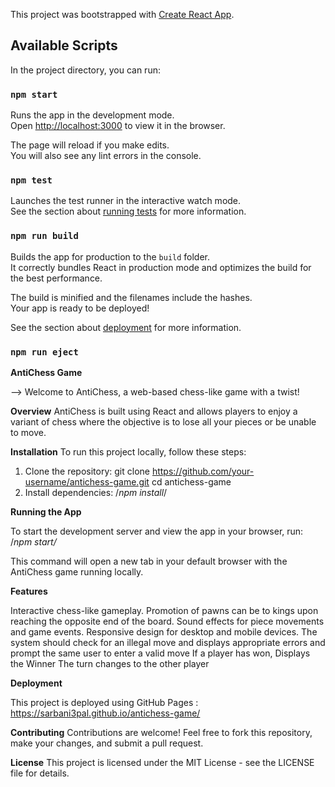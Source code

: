 This project was bootstrapped with [Create React App](https://github.com/facebook/create-react-app).

## Available Scripts

In the project directory, you can run:

### `npm start`

Runs the app in the development mode.<br />
Open [http://localhost:3000](http://localhost:3000) to view it in the browser.

The page will reload if you make edits.<br />
You will also see any lint errors in the console.

### `npm test`

Launches the test runner in the interactive watch mode.<br />
See the section about [running tests](https://facebook.github.io/create-react-app/docs/running-tests) for more information.

### `npm run build`

Builds the app for production to the `build` folder.<br />
It correctly bundles React in production mode and optimizes the build for the best performance.

The build is minified and the filenames include the hashes.<br />
Your app is ready to be deployed!

See the section about [deployment](https://facebook.github.io/create-react-app/docs/deployment) for more information.

### `npm run eject`

**AntiChess Game**

--> Welcome to AntiChess, a web-based chess-like game with a twist!

**Overview**
AntiChess is built using React and allows players to enjoy a variant of chess where the objective is to lose all your pieces or be unable to move.

**Installation**
To run this project locally, follow these steps:

1. Clone the repository:
   git clone https://github.com/your-username/antichess-game.git
   cd antichess-game
2. Install dependencies:
   /_npm install_/

**Running the App**

To start the development server and view the app in your browser, run:
/_npm start/_

This command will open a new tab in your default browser with the AntiChess game running locally.

**Features**

Interactive chess-like gameplay.
Promotion of pawns can be to kings upon reaching the opposite end of the board.
Sound effects for piece movements and game events.
Responsive design for desktop and mobile devices.
The system should check for an illegal move and displays appropriate errors and prompt the same user to enter a valid move
If a player has won, Displays the Winner
The turn changes to the other player

**Deployment**

This project is deployed using GitHub Pages : https://sarbani3pal.github.io/antichess-game/

**Contributing**
Contributions are welcome! Feel free to fork this repository, make your changes, and submit a pull request.

**License**
This project is licensed under the MIT License - see the LICENSE file for details.
